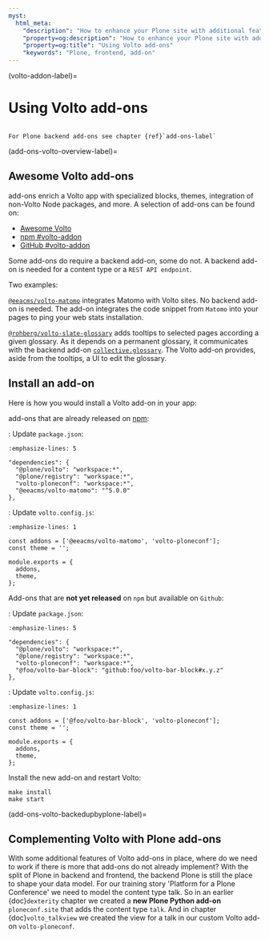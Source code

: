 ```yaml
---
myst:
  html_meta:
    "description": "How to enhance your Plone site with additional features from existing add-ons"
    "property=og:description": "How to enhance your Plone site with additional features from existing add-ons"
    "property=og:title": "Using Volto add-ons"
    "keywords": "Plone, frontend, add-on"
---
```


(volto-addon-label)=

# Using Volto add-ons

````{card} Frontend chapter

For Plone backend add-ons see chapter {ref}`add-ons-label`
````


(add-ons-volto-overview-label)=

## Awesome Volto add-ons

add-ons enrich a Volto app with specialized blocks, themes, integration of non-Volto Node packages, and more.
A selection of add-ons can be found on:

- [Awesome Volto](https://github.com/collective/awesome-volto/blob/main/README.md#addons)
- [npm #volto-addon](https://www.npmjs.com/search?q=keywords:volto-addon)
- [GitHub #volto-addon](https://github.com/search?o=desc&q=%23volto-addon&s=&type=Repositories)

Some add-ons do require a backend add-on, some do not.
A backend add-on is needed for a content type or a `REST API endpoint`.

Two examples:

[`@eeacms/volto-matomo`](https://www.npmjs.com/package/@eeacms/volto-matomo) integrates Matomo with Volto sites.
No backend add-on is needed.
The add-on integrates the code snippet from `Matomo` into your pages to ping your web stats installation.

[`@rohberg/volto-slate-glossary`](https://github.com/rohberg/volto-slate-glossary) adds tooltips to selected pages according a given glossary.
As it depends on a permanent glossary, it communicates with the backend add-on [`collective.glossary`](https://pypi.org/project/collective.glossary/).
The Volto add-on provides, aside from the tooltips, a UI to edit the glossary.


## Install an add-on

Here is how you would install a Volto add-on in your app:

add-ons that are already released on [npm](https://www.npmjs.com):

: Update `package.json`:
  ```{code-block} json
  :emphasize-lines: 5

  "dependencies": {
    "@plone/volto": "workspace:*",
    "@plone/registry": "workspace:*",
    "volto-ploneconf": "workspace:*",
    "@eeacms/volto-matomo": "^5.0.0"
  },
  ```

: Update `volto.config.js`:
  ```{code-block} js
  :emphasize-lines: 1

  const addons = ['@eeacms/volto-matomo', 'volto-ploneconf'];
  const theme = '';

  module.exports = {
    addons,
    theme,
  };
  ```

Add-ons that are **not yet released** on `npm` but available on `Github`:

: Update `package.json`:
  ```{code-block} json
  :emphasize-lines: 5

  "dependencies": {
    "@plone/volto": "workspace:*",
    "@plone/registry": "workspace:*",
    "volto-ploneconf": "workspace:*",
    "@foo/volto-bar-block": "github:foo/volto-bar-block#x.y.z"
  },
  ```

: Update `volto.config.js`:
  ```{code-block} js
  :emphasize-lines: 1

  const addons = ['@foo/volto-bar-block', 'volto-ploneconf'];
  const theme = '';

  module.exports = {
    addons,
    theme,
  };
  ```

Install the new add-on and restart Volto:

```shell
make install
make start
```


(add-ons-volto-backedupbyplone-label)=

## Complementing Volto with Plone add-ons

With some additional features of Volto add-ons in place, where do we need to work if there is more that add-ons do not already implement?
With the split of Plone in backend and frontend, the backend Plone is still the place to shape your data model.
For our training story 'Platform for a Plone Conference' we need to model the content type talk.
So in an earlier {doc}`dexterity` chapter we created a **new Plone Python add-on** `ploneconf.site` that adds the content type `talk`.
And in chapter {doc}`volto_talkview` we created the view for a talk in our custom Volto add-on `volto-ploneconf`.
